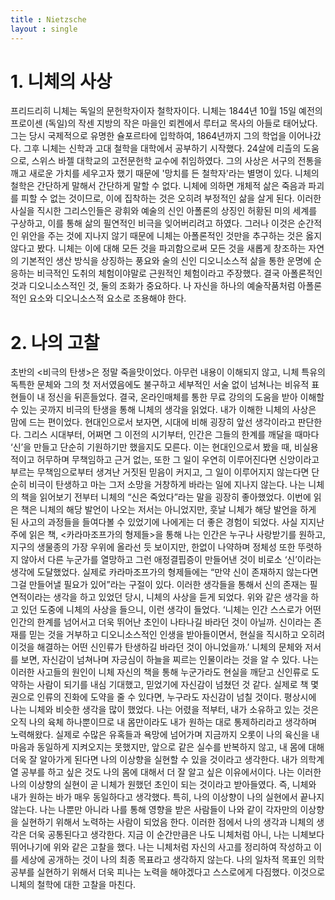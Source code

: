 ```yaml
---
title : Nietzsche
layout : single
---
```


# 1. 니체의 사상
프리드리히 니체는 독일의 문헌학자이자 철학자이다. 니체는 1844년 10월 15일 예전의 프로이센 (독일)의 작센 지방의 작은 마을인 뢰켄에서 루터교 목사의 아들로 태어났다. 그는 당시 국제적으로 유명한 슐포르타에 입학하여, 1864년까지 그의 학업을 이어나갔다. 그후 니체는 신학과 고대 철학을 대학에서 공부하기 시작했다. 24살에 리츨의 도움으로, 스위스 바젤 대학교의 고전문헌학 교수에 취임하였다. 그의 사상은 서구의 전통을 깨고 새로운 가치를 세우고자 했기 때문에 '망치를 든 철학자'라는 별명이 있다. 니체의 철학은 간단하게 말해서 간단하게 말할 수 없다. 니체에 의하면 개체적 삶은 죽음과 파괴를 피할 수 없는 것이므로, 이에 집착하는 것은 오히려 부정적인 삶을 살게 된다. 이러한 사실을 직시한 그리스인들은 광휘와 예술의 신인 아폴론의 상징인 허황된 미의 세계를 구상하고, 이를 통해 삶의 필연적인 비극을 잊어버리려고 하였다. 그러나 이것은 순간적인 위안을 주는 것에 지나지 않기 때문에 니체는 아폴론적인 것만을 추구하는 것은 옳지 않다고 봤다. 니체는 이에 대해 모든 것을 파괴함으로써 모든 것을 새롭게 창조하는 자연의 기본적인 생산 방식을 상징하는 풍요와 술의 신인 디오니소스적 삶을 통한 운명에 순응하는 비극적인 도취의 체험이야말로 근원적인 체험이라고 주장했다. 결국 아폴론적인 것과 디오니소스적인 것, 둘의 조화가 중요하다. 나 자신을 하나의 예술작품처럼 아폴론적인 요소와 디오니소스적 요소로 조용해야 한다.

# 2. 나의 고찰
초반의 <비극의 탄생>은 정말 죽을맛이었다. 아무런 내용이 이해되지 않고, 니체 특유의 독특한 문체와 그의 첫 저서였음에도 불구하고 세부적인 서술 없이 넘쳐나는 비유적 표현들이 내 정신을 뒤흔들었다. 결국, 온라인매체를 통한 무료 강의의 도움을 받아 이해할 수 있는 곳까지 비극의 탄생을 통해 니체의 생각을 읽었다. 내가 이해한 니체의 사상은 맘에 드는 편이었다. 현대인으로서 보자면, 시대에 비해 굉장히 앞선 생각이라고 판단한다. 그리스 시대부터, 어쩌면 그 이전의 시기부터, 인간은 그들의 한계를 깨달을 때마다 ‘신’을 만들고 단순히 기원하기만 했을지도 모른다. 이는 현대인으로서 봤을 때, 비실용적이고 허무하며 무책임하고 근거 없는, 또한 그 일이 우연히 이루어진다면 신앙이라고 부르는 무책임으로부터 생겨난 거짓된 믿음이 커지고, 그 일이 이루어지지 않는다면 단순히 비극이 탄생하고 마는 그저 소망을 거창하게 바라는 일에 지나지 않는다. 나는 니체의 책을 읽어보기 전부터 니체의 “신은 죽었다”라는 말을 굉장히 좋아했었다. 이번에 읽은 책은 니체의 해당 발언이 나오는 저서는 아니었지만, 훗날 니체가 해당 발언을 하게 된 사고의 과정들을 들여다볼 수 있었기에 나에게는 더 좋은 경험이 되었다. 사실 지지난주에 읽은 책, <카라마조프가의 형제들>을 통해 나는 인간은 누구나 사랑받기를 원하고, 지구의 생물종의 가장 우위에 올라선 듯 보이지만, 한없이 나약하며 정체성 또한 뚜렷하지 않아서 다른 누군가를 열망하고 그런 애정결핍증이 만들어낸 것이 비로소 ‘신’이라는 생각에 도달했었다. 실제로 카라마조프가의 형제들에는 “만약 신이 존재하지 않는다면 그걸 만들어낼 필요가 있어”라는 구절이 있다. 이러한 생각들을 통해서 신의 존재는 필연적이라는 생각을 하고 있었던 당시, 니체의 사상을 듣게 되었다. 위와 같은 생각을 하고 있던 도중에 니체의 사상을 들으니, 이런 생각이 들었다. ‘니체는 인간 스스로가 어떤 인간의 한계를 넘어서고 더욱 뛰어난 초인이 나타나길 바라던 것이 아닐까. 신이라는 존재를 믿는 것을 거부하고 디오니소스적인 인생을 받아들이면서, 현실을 직시하고 오히려 이것을 해결하는 어떤 신인류가 탄생하길 바라던 것이 아니었을까.’ 니체의 문체와 저서를 보면, 자신감이 넘쳐나며 자긍심이 하늘을 찌르는 인물이라는 것을 알 수 있다. 나는 이러한 사고들의 원인이 니체 자신의 책을 통해 누군가라도 현실을 깨닫고 신인류로 도약하는 사람이 되기를 내심 기대했고, 믿었기에 자신감이 넘쳤던 것 같다. 실제로 책 몇 권으로 인류의 진화에 도약을 줄 수 있다면, 누구라도 자신감이 넘칠 것이다. 평상시에 나는 니체와 비슷한 생각을 많이 했었다. 나는 어렸을 적부터, 내가 소유하고 있는 것은 오직 나의 육체 하나뿐이므로 내 몸만이라도 내가 원하는 대로 통제하리라고 생각하며 노력해왔다. 실제로 수많은 유혹들과 욕망에 넘어가며 지금까지 오롯이 나의 육신을 내 마음과 동일하게 지켜오지는 못했지만, 앞으로 같은 실수를 반복하지 않고, 내 몸에 대해 더욱 잘 알아가게 된다면 나의 이상향을 실현할 수 있을 것이라고 생각한다. 내가 의학계열 공부를 하고 싶은 것도 나의 몸에 대해서 더 잘 알고 싶은 이유에서이다. 나는 이러한 나의 이상향의 실현이 곧 니체가 원했던 초인이 되는 것이라고 받아들였다. 즉, 니체와 내가 원하는 바가 매우 동일하다고 생각했다. 특히, 나의 이상향이 나의 실현에서 끝나지 않는다. 나는 나뿐만 아니라 나를 통해 영향을 받은 사람들이 나와 같이 각자만의 이상향을 실현하기 위해서 노력하는 사람이 되었음 한다. 이러한 점에서 나의 생각과 니체의 생각은 더욱 공통된다고 생각한다. 지금 이 순간만큼은 나도 니체처럼 아니, 나는 니체보다 뛰어나기에 위와 같은 고찰을 했다. 나는 니체처럼 자신의 사고를 정리하여 작성하고 이를 세상에 공개하는 것이 나의 최종 목표라고 생각하지 않는다. 나의 일차적 목표인 의학 공부를 실현하기 위해서 더욱 피나는 노력을 해야겠다고 스스로에게 다짐했다. 이것으로 니체의 철학에 대한 고찰을 마친다.
